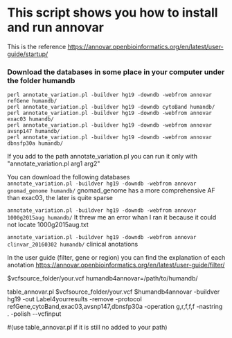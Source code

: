 
# This script shows you how to install and run annovar

 This is the reference  https://annovar.openbioinformatics.org/en/latest/user-guide/startup/


### Download the databases in some place in your computer under the folder humandb

```
perl annotate_variation.pl -buildver hg19 -downdb -webfrom annovar refGene humandb/
perl annotate_variation.pl -buildver hg19 -downdb cytoBand humandb/
perl annotate_variation.pl -buildver hg19 -downdb -webfrom annovar exac03 humandb/
perl annotate_variation.pl -buildver hg19 -downdb -webfrom annovar avsnp147 humandb/
perl annotate_variation.pl -buildver hg19 -downdb -webfrom annovar dbnsfp30a humandb/  
```

If you add to the path annotate_variation.pl you can run it only with "annotate_variation.pl arg1 arg2"  

You can download the following databases  
```annotate_variation.pl -buildver hg19 -downdb -webfrom annovar gnomad_genome humandb/``` gnomad_genome has a more comprehensive AF than exac03, the later is quite sparse   

```annotate_variation.pl -buildver hg19 -downdb -webfrom annovar 1000g2015aug humandb/``` It threw me an error whan I ran it because it could not locate 1000g2015aug.txt   

```annotate_variation.pl -buildver hg19 -downdb -webfrom annovar clinvar_20160302 humandb/``` clinical anotations   


In the user guide (filter, gene or region) you can find the explanation of each anotation https://annovar.openbioinformatics.org/en/latest/user-guide/filter/


$vcfsource_folder/your.vcf
humandb4annovar=/path/to/humandb/

table_annovar.pl $vcfsource_folder/your.vcf $humandb4annovar -buildver hg19 -out Label4yourresults -remove -protocol refGene,cytoBand,exac03,avsnp147,dbnsfp30a -operation g,r,f,f,f -nastring . -polish --vcfinput

#(use table_annovar.pl if it is still no added to your path)
